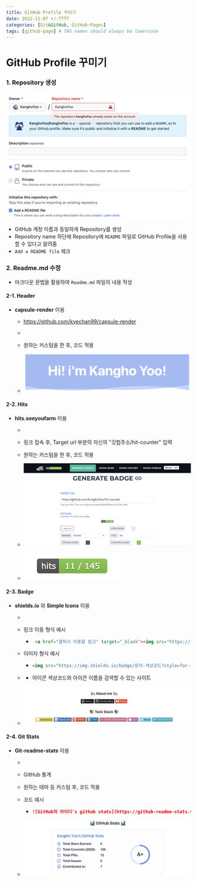 ```yaml
---
title: GitHub Profile 꾸미기
date: 2022-11-07 +/-TTTT
categories: [Git&GitHub, GitHub-Pages]
tags: [github-page] # TAG names should always be lowercase
---
```


# GitHub Profile 꾸미기

### 1. Repository 생성

![image-20221107145210462](../../assets/img/postingImg/image-20221107145210462.png)

- GitHub 계정 이름과 동일하게 Repository를 생성
- Repository name 하단에 Repository에 `README` 파일로 GitHub Profile을 사용할 수 있다고 알려줌
- `Add a README file` 체크



### 2. Readme.md 수정

- 마크다운 문법을 활용하여 `Readme.md` 파일의 내용 작성

#### 2-1. Header

- **capsule-render** 이용

  - https://github.com/kyechan99/capsule-render

  - [capsule-render]: https://github.com/kyechan99/capsule-render	"capsule-render"

  - 원하는 커스텀을 한 후, 코드 적용
  
  - ![image-20221107150925069](../../assets/img/postingImg/image-20221107150925069.png)

#### 2-2. Hits

- **hits.seeyoufarm** 이용

  - [HITS]: https://hits.seeyoufarm.com/

  - 링크 접속 후, Target url 부분의 자신의 "깃헙주소/hit-counter" 입력
  - 원하는 커스텀을 한 후, 코드 적용
  - ![image-20221107151502493](../../assets/img/postingImg/image-20221107151502493.png)
  - ![image-20221107151649486](../../assets/img/postingImg/image-20221107151649486.png)

#### 2-3. Badge

- **shields.io** 와 **Simple Icons** 이용

  - [shields.io]: https://shields.io/

  - 링크 이동 형식 예시

    - ```markdown
       <a href="클릭시 이동할 링크" target="_blank"><img src="https://img.shields.io/badge/문자-색상코드?style=flat-square&logo=아이콘 이름&logoColor=white"/></a>
      ```

  - 이미지 형식 예시

    - ```markdown
      <img src="https://img.shields.io/badge/문자-색상코드?style=for-the-badge&logo=아이콘 이름&logoColor=black">
      ```

  - [Simple Icons]: https://simpleicons.org/

    - 아이콘 색상코드와 아이콘 이름을 검색할 수 있는 사이트

  - ![image-20221107152319955](../../assets/img/postingImg/image-20221107152319955.png)

#### 2-4. Git Stats

- **Git-readme-stats** 이용

  - [Git-readme-stats]: https://github.com/anuraghazra/github-readme-stats

  - GitHub 통계

  - 원하는 테마 등 커스텀 후, 코드 적용

  - 코드 예시

    - ```markdown
      ![GitHub의 아이디's github stats](https://github-readme-stats.vercel.app/api?username=GitHub의 아이디&show_icons=true)
      ```

  - ![image-20221107153125286](../../assets/img/postingImg/image-20221107153125286.png)